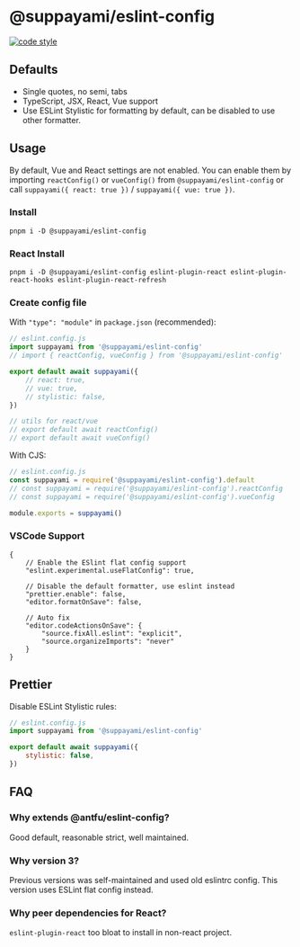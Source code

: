 # @suppayami/eslint-config

[![code style](https://antfu.me/badge-code-style.svg)](https://github.com/antfu/eslint-config)

## Defaults
- Single quotes, no semi, tabs
- TypeScript, JSX, React, Vue support
- Use ESLint Stylistic for formatting by default, can be disabled to use other formatter.

## Usage

By default, Vue and React settings are not enabled. You can enable them by importing `reactConfig()` or `vueConfig()` from `@suppayami/eslint-config` or call `suppayami({ react: true })` / `suppayami({ vue: true })`.

### Install
```
pnpm i -D @suppayami/eslint-config
```

### React Install
```
pnpm i -D @suppayami/eslint-config eslint-plugin-react eslint-plugin-react-hooks eslint-plugin-react-refresh
```

### Create config file
With `"type": "module"` in `package.json` (recommended):

```js
// eslint.config.js
import suppayami from '@suppayami/eslint-config'
// import { reactConfig, vueConfig } from '@suppayami/eslint-config'

export default await suppayami({
	// react: true,
	// vue: true,
	// stylistic: false,
})

// utils for react/vue
// export default await reactConfig()
// export default await vueConfig()
```

With CJS:

```js
// eslint.config.js
const suppayami = require('@suppayami/eslint-config').default
// const suppayami = require('@suppayami/eslint-config').reactConfig
// const suppayami = require('@suppayami/eslint-config').vueConfig

module.exports = suppayami()
```

### VSCode Support
```jsonc
{
	// Enable the ESlint flat config support
	"eslint.experimental.useFlatConfig": true,

	// Disable the default formatter, use eslint instead
	"prettier.enable": false,
	"editor.formatOnSave": false,

	// Auto fix
	"editor.codeActionsOnSave": {
		"source.fixAll.eslint": "explicit",
		"source.organizeImports": "never"
	}
}
```

## Prettier
Disable ESLint Stylistic rules:

```js
// eslint.config.js
import suppayami from '@suppayami/eslint-config'

export default await suppayami({
	stylistic: false,
})
```

## FAQ
### Why extends @antfu/eslint-config?
Good default, reasonable strict, well maintained.

### Why version 3?
Previous versions was self-maintained and used old eslintrc config. This version uses ESLint flat config instead.

### Why peer dependencies for React?
`eslint-plugin-react` too bloat to install in non-react project.
